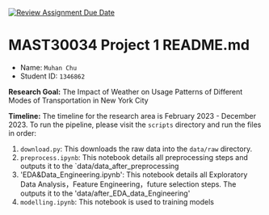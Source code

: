 [![Review Assignment Due Date](https://classroom.github.com/assets/deadline-readme-button-22041afd0340ce965d47ae6ef1cefeee28c7c493a6346c4f15d667ab976d596c.svg)](https://classroom.github.com/a/Yi0Zbe2y)
# MAST30034 Project 1 README.md
- Name: `Muhan Chu`
- Student ID: `1346862`

**Research Goal:** The Impact of Weather on Usage Patterns of Different Modes of Transportation in New York City

**Timeline:** The timeline for the research area is February 2023 - December 2023.
To run the pipeline, please visit the `scripts` directory and run the files in order:
1. `download.py`: This downloads the raw data into the `data/raw` directory.
2. `preprocess.ipynb`: This notebook details all preprocessing steps and outputs it to the `data/data_after_preprocessing
3. 'EDA&Data_Engineering.ipynb': This notebook details all Exploratory Data Analysis，Feature Engineering，future selection steps. The outputs it to the 'data/after_EDA_data_Engineering'
3. `modelling.ipynb`: This notebook is used to training models

